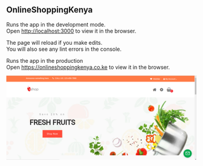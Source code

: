 ## OnlineShoppingKenya

Runs the app in the development mode.<br />
Open [http://localhost:3000](http://localhost:3000) to view it in the browser.

The page will reload if you make edits.<br />
You will also see any lint errors in the console.

Runs the app in the production <br />
Open https://onlineshoppingkenya.co.ke to view it in the browser.

![](src/assests/e-shop1.png)
